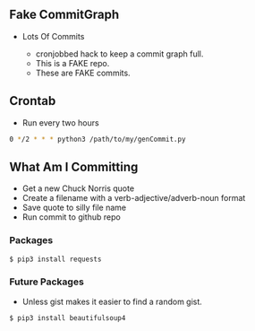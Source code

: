 ## Fake CommitGraph

- Lots Of Commits

  - cronjobbed hack to keep a commit graph full. 
  - This is a FAKE repo. 
  - These are FAKE commits. 
## Crontab

- Run every two hours

```sh
0 */2 * * * python3 /path/to/my/genCommit.py
```

## What Am I Committing
  - Get a new Chuck Norris quote
  - Create a filename with a verb-adjective/adverb-noun format
  - Save quote to silly file name
  - Run commit to github repo

### Packages

```sh
$ pip3 install requests
```

### Future Packages

- Unless gist makes it easier to find a random gist.

```
$ pip3 install beautifulsoup4
```
